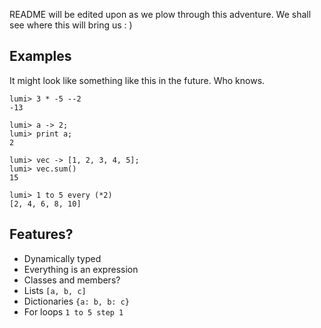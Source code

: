 README will be edited upon as we plow through this adventure.
We shall see where this will bring us : )

## Examples
It might look like something like this in the future. Who knows.

```
lumi> 3 * -5 --2
-13
```

```
lumi> a -> 2;
lumi> print a;
2
```

```
lumi> vec -> [1, 2, 3, 4, 5];
lumi> vec.sum()
15
```

```
lumi> 1 to 5 every (*2)
[2, 4, 6, 8, 10]
```


## Features?
* Dynamically typed 
* Everything is an expression
* Classes and members?
* Lists `[a, b, c]`
* Dictionaries `{a: b, b: c}`
* For loops `1 to 5 step 1`
